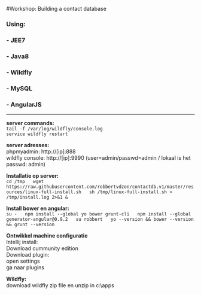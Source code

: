 #Workshop: Building a contact database 
### Using:
### - JEE7
### - Java8
### - Wildfly
### - MySQL
### - AngularJS
-----------


**server commands:**  
`tail -f /var/log/wildfly/console.log`  
`service wildfly restart`
  
**server adresses:**  
phpmyadmin: http://[ip]:888  
wildfly console: http://[ip]:9990  (user=admin/passwd=admin /  lokaal is het passwd: admin)  
  
**Installatie op server:**  
`cd /tmp  
wget https://raw.githubusercontent.com/robbertvdzon/contactdb.v1/master/resources/linux-full-install.sh  
sh /tmp/linux-full-install.sh > /tmp/install.log 2>&1 & 
` 
  

**Install bower en angular:**  
`
su -  
npm install --global yo bower grunt-cli  
npm install --global generator-angular@0.9.2  
su robbert  
yo --version && bower --version && grunt --version
`  
   
**Ontwikkel machine configuratie**  
Intellij install:  
Download cummunity edition  
Download plugin:  
open settings  
ga naar plugins  
  
  
**Wildfly:**  
download wildfly zip file en unzip in c:\apps  

